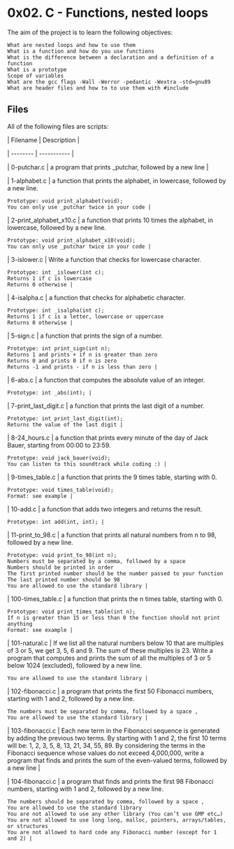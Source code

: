 # 0x02. C - Functions, nested loops


The aim of the project is to learn the following objectives:


    What are nested loops and how to use them
    What is a function and how do you use functions
    What is the difference between a declaration and a definition of a function
    What is a prototype
    Scope of variables
    What are the gcc flags -Wall -Werror -pedantic -Wextra -std=gnu89
    What are header files and how to to use them with #include


## Files

                

All of the following files are scripts:

                
               
| Filename | Description |

                
| -------- | ----------- |

| 0-putchar.c |  a program that prints _putchar, followed by a new line |

| 1-alphabet.c | a function that prints the alphabet, in lowercase, followed by a new line.

    Prototype: void print_alphabet(void);
    You can only use _putchar twice in your code |

| 2-print_alphabet_x10.c | a function that prints 10 times the alphabet, in lowercase, followed by a new line.

    Prototype: void print_alphabet_x10(void);
    You can only use _putchar twice in your code |

| 3-islower.c | Write a function that checks for lowercase character.

    Prototype: int _islower(int c);
    Returns 1 if c is lowercase
    Returns 0 otherwise |

| 4-isalpha.c | a function that checks for alphabetic character.

    Prototype: int _isalpha(int c);
    Returns 1 if c is a letter, lowercase or uppercase
    Returns 0 otherwise |

| 5-sign.c | a function that prints the sign of a number.

    Prototype: int print_sign(int n);
    Returns 1 and prints + if n is greater than zero
    Returns 0 and prints 0 if n is zero
    Returns -1 and prints - if n is less than zero |

| 6-abs.c | a function that computes the absolute value of an integer.

    Prototype: int _abs(int); |

| 7-print_last_digit.c |  a function that prints the last digit of a number.

    Prototype: int print_last_digit(int);
    Returns the value of the last digit |

| 8-24_hours.c | a function that prints every minute of the day of Jack Bauer, starting from 00:00 to 23:59.

    Prototype: void jack_bauer(void);
    You can listen to this soundtrack while coding :) |

| 9-times_table.c | a function that prints the 9 times table, starting with 0.

    Prototype: void times_table(void);
    Format: see example |

| 10-add.c |  a function that adds two integers and returns the result.

    Prototype: int add(int, int); |

| 11-print_to_98.c | a function that prints all natural numbers from n to 98, followed by a new line.

    Prototype: void print_to_98(int n);
    Numbers must be separated by a comma, followed by a space
    Numbers should be printed in order
    The first printed number should be the number passed to your function
    The last printed number should be 98
    You are allowed to use the standard library |

| 100-times_table.c |  a function that prints the n times table, starting with 0.

    Prototype: void print_times_table(int n);
    If n is greater than 15 or less than 0 the function should not print anything
    Format: see example |

| 101-natural.c | If we list all the natural numbers below 10 that are multiples of 3 or 5, we get 3, 5, 6 and 9. The sum of these multiples is 23. Write a program that computes and prints the sum of all the multiples of 3 or 5 below 1024 (excluded), followed by a new line.

    You are allowed to use the standard library |

| 102-fibonacci.c | a program that prints the first 50 Fibonacci numbers, starting with 1 and 2, followed by a new line.

    The numbers must be separated by comma, followed by a space , 
    You are allowed to use the standard library |

| 103-fibonacci.c | Each new term in the Fibonacci sequence is generated by adding the previous two terms. By starting with 1 and 2, the first 10 terms will be: 1, 2, 3, 5, 8, 13, 21, 34, 55, 89. By considering the terms in the Fibonacci sequence whose values do not exceed 4,000,000, write a program that finds and prints the sum of the even-valued terms, followed by a new line |

| 104-fibonacci.c |  a program that finds and prints the first 98 Fibonacci numbers, starting with 1 and 2, followed by a new line.

    The numbers should be separated by comma, followed by a space ,
    You are allowed to use the standard library
    You are not allowed to use any other library (You can’t use GMP etc…)
    You are not allowed to use long long, malloc, pointers, arrays/tables, or structures
    You are not allowed to hard code any Fibonacci number (except for 1 and 2) |
